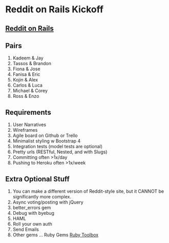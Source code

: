 # Reddit on Rails Kickoff

## [Reddit on Rails](https://www.makeschool.com/tutorials/clone-reddit-using-rails/building-reddit)

## Pairs

1. Kadeem & Jay
1. Tassos & Brandon
1. Fiona & Jose
1. Fanisa & Eric
1. Kojin & Alex
1. Carlos & Luca
1. Michael & Corey
1. Ross & Enzo

## Requirements

1. User Narratives
1. Wireframes
1. Agile board on Github or Trello
1. Minimalist styling w Bootstrap 4
1. Integration tests (model tests are optional)
1. Pretty urls (RESTful, Nested, and with Slugs)
1. Committing often >1x/day
1. Pushing to Heroku often >1x/week

## Extra Optional Stuff

1. You can make a different version of Reddit-style site, but it CANNOT be significantly more complex.
1. Async voting/posting with jQuery
1. better_errors gem
1. Debug with byebug
1. HAML
1. Roll your own auth
1. Send Emails
1. Other gems ... Ruby Gems [Ruby Toolbox](https://www.ruby-toolbox.com/)
